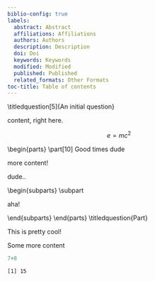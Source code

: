 ```yaml
---
biblio-config: true
labels:
  abstract: Abstract
  affiliations: Affiliations
  authors: Authors
  description: Description
  doi: Doi
  keywords: Keywords
  modified: Modified
  published: Published
  related_formats: Other Formats
toc-title: Table of contents
---
```


\titledquestion[5]{An initial question}

content, right here.

$$
e=mc^2
$$

\begin{parts}
\part[10] Good times dude

more content!

dude..

\begin{subparts}
\subpart

aha!

\end{subparts}
\end{parts}
\titledquestion{Part}

This is pretty cool!

Some more content

``` {.r .cell-code}
7+8
```

    [1] 15
